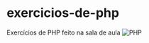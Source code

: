 # exercicios-de-php
Exercícios de PHP feito na sala de aula
![PHP](https://upload.wikimedia.org/wikipedia/commons/thumb/2/27/PHP-logo.svg/1280px-PHP-logo.svg.png)